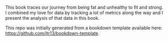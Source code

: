 This book traces our journey from being fat and unhealthy to fit and strong. I combined my love for data by tracking a lot of metrics along the way and I present the analysis of that data in this book. 

This repo was initially generated from a bookdown template available here: https://github.com/jtr13/bookdown-template.